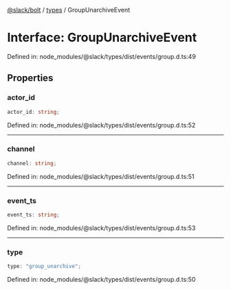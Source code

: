 [@slack/bolt](../../../../index.md) / [types](../index.md) / GroupUnarchiveEvent

# Interface: GroupUnarchiveEvent

Defined in: node\_modules/@slack/types/dist/events/group.d.ts:49

## Properties

### actor\_id

```ts
actor_id: string;
```

Defined in: node\_modules/@slack/types/dist/events/group.d.ts:52

***

### channel

```ts
channel: string;
```

Defined in: node\_modules/@slack/types/dist/events/group.d.ts:51

***

### event\_ts

```ts
event_ts: string;
```

Defined in: node\_modules/@slack/types/dist/events/group.d.ts:53

***

### type

```ts
type: "group_unarchive";
```

Defined in: node\_modules/@slack/types/dist/events/group.d.ts:50

